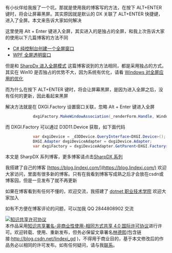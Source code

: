
有小伙伴给我报了一个坑，那就是使用我的博客写的方法，在按下 ALT+ENTER 键时，将会让屏幕黑屏。其实原因就是默认的 DX 关联了 ALT+ENTER 快捷键，进入了全屏。本文来告诉大家如何解决

<!--more-->



<!-- 标签：C#,D2D,DirectX,SharpDX,Direct2D, -->
<!-- 发布 -->

这里使用 Alt + Enter 键进入全屏，其实进入的是独占的全屏，和我上次告诉大家的使用以下几篇博客的方法不同

- [C# 纯控制台创建一个全屏窗口](https://blog.lindexi.com/post/C-%E7%BA%AF%E6%8E%A7%E5%88%B6%E5%8F%B0%E5%88%9B%E5%BB%BA%E4%B8%80%E4%B8%AA%E5%85%A8%E5%B1%8F%E7%AA%97%E5%8F%A3.html)
- [WPF 全屏透明窗口](https://blog.lindexi.com/post/WPF-%E5%85%A8%E5%B1%8F%E9%80%8F%E6%98%8E%E7%AA%97%E5%8F%A3.html)

但是和 [SharpDx 进入全屏模式](https://blog.lindexi.com/post/SharpDx-%E8%BF%9B%E5%85%A5%E5%85%A8%E5%B1%8F%E6%A8%A1%E5%BC%8F.html) 这篇博客说到的方法相同，都是采用独占的方式。其实在 Win10 是否独占的优势不大，因为系统有优化，请看 [Windows 对全屏应用的优化](https://blog.lindexi.com/post/Windows-%E5%AF%B9%E5%85%A8%E5%B1%8F%E5%BA%94%E7%94%A8%E7%9A%84%E4%BC%98%E5%8C%96.html)

而为什么在按下 ALT+ENTER 键时，将会让屏幕黑屏，是因为进入全屏之后，没有任何的更新，因此看起来黑屏

解决方法就是在 DXGI.Factory 设置窗口关联，忽略 Alt + Enter 键进入全屏

```csharp
            dxgiFactory.MakeWindowAssociation(_renderForm.Handle, WindowAssociationFlags.IgnoreAltEnter);
```

而 DXGI.Factory 可以通过 D3D11.Device 获取，如下面代码

```csharp
            var dxgiDevice = _d3DDevice.QueryInterface<DXGI.Device>();
            DXGI.Adapter dxgiDeviceAdapter = dxgiDevice.Adapter;
            var dxgiFactory = dxgiDeviceAdapter.GetParent<DXGI.Factory>();
```

本文是 SharpDX 系列博客，更多博客请点击[SharpDX 系列](https://blog.lindexi.com/post/sharpdx.html )




我搭建了自己的博客 [https://blog.lindexi.com/](https://blog.lindexi.com/) 欢迎大家访问，里面有很多新的博客。只有在我看到博客写成熟之后才会放在csdn或博客园，但是一旦发布了就不再更新

如果在博客看到有任何不懂的，欢迎交流，我搭建了 [dotnet 职业技术学院](https://t.me/dotnet_campus) 欢迎大家加入

如有不方便在博客评论的问题，可以加我 QQ 2844808902 交流

<a rel="license" href="http://creativecommons.org/licenses/by-nc-sa/4.0/"><img alt="知识共享许可协议" style="border-width:0" src="https://licensebuttons.net/l/by-nc-sa/4.0/88x31.png" /></a><br />本作品采用<a rel="license" href="http://creativecommons.org/licenses/by-nc-sa/4.0/">知识共享署名-非商业性使用-相同方式共享 4.0 国际许可协议</a>进行许可。欢迎转载、使用、重新发布，但务必保留文章署名[林德熙](http://blog.csdn.net/lindexi_gd)(包含链接:http://blog.csdn.net/lindexi_gd )，不得用于商业目的，基于本文修改后的作品务必以相同的许可发布。如有任何疑问，请与我[联系](mailto:lindexi_gd@163.com)。